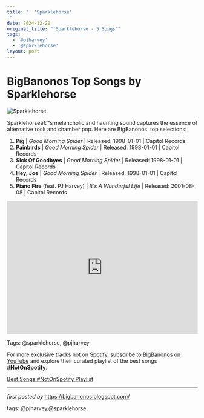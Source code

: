 ```yaml
---
title: "' 'Sparklehorse'
'"
date: 2024-12-20
original_title: "'Sparklehorse - 5 Songs'"
tags:
  - '@pjharvey'
  - '@sparklehorse'
layout: post
---
```

<h1>BigBanonos Top Songs by Sparklehorse</h1>
<img src="https://i0.wp.com/commfailure.com/wp-content/uploads/2023/11/sparklehorse73c2-1.jpg?fit=528%2C310&ssl=1" alt="Sparklehorse"> <p>Sparklehorseâ€™s melancholic and haunting sound captures the essence of alternative rock and chamber pop. Here are BigBanonos' top selections:</p> <ol> <li><strong>Pig</strong> | <em>Good Morning Spider</em> | Released: 1998-01-01 | Capitol Records</li> <li><strong>Painbirds</strong> | <em>Good Morning Spider</em> | Released: 1998-01-01 | Capitol Records</li> <li><strong>Sick Of Goodbyes</strong> | <em>Good Morning Spider</em> | Released: 1998-01-01 | Capitol Records</li> <li><strong>Hey, Joe</strong> | <em>Good Morning Spider</em> | Released: 1998-01-01 | Capitol Records</li> <li><strong>Piano Fire</strong> (feat. PJ Harvey) | <em>It's A Wonderful Life</em> | Released: 2001-08-08 | Capitol Records</li>
</ol> <div> <iframe src="https://open.spotify.com/embed/playlist/6footZQROMRYADvfbrbVLi?utm_source=generator" width="100%" height="352" frameborder="0" allow="autoplay; clipboard-write; encrypted-media; fullscreen; picture-in-picture" loading="lazy"></iframe>
</div>
<p>Tags: @sparklehorse, @pjharvey</p>


<!--Subscribe and Playlist Links-->
<div>
    <p>For more exclusive tracks not on Spotify, subscribe to <a href="https://www.youtube.com/@BigBanonos" target="_blank">BigBanonos on YouTube</a> and explore their curated playlist of the best songs <strong>#NotOnSpotify</strong>.</p>
    <p><a href="https://www.youtube.com/playlist?list=PLtuNtuTatqI0kFahUCbtbfenC_ET5O_tr" target="_blank">Best Songs #NotOnSpotify Playlist<br /></a></p></div>

<hr />

<p><em>first posted by</em> <a href="https://bigbanonos.blogspot.com/" rel="noopener" target="_new">https://bigbanonos.blogspot.com/</a></p>

<p>tags: @pjharvey,@sparklehorse,</p>
